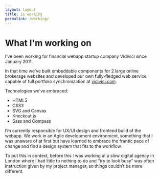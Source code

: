 ```yaml
---
layout: layout
title: is working
permalink: /working/
---
```


# What I'm working on

I’ve been working for financial webapp startup company Vidivici since January 2011.

In that time we’ve built embeddable components for 2 large online brokerage websites and developed our own fully-fledged web service capable of full portfolio synchronization at [vidivici.com](http://vidivici.com).

Technologies we’ve embraced:

* HTML5
* CSS3
* SVG and Canvas
* Knockout.js
* Sass and Compass

I’m currently responsible for UX/UI design and frontend build of the webapp. We work in an Agile development environment, something that I was unaware of at first but have learned to embrace the frantic pace of change and find a design system that fits to the workflow.

To put this in context, before this I was working at a slow digital agency in London where I had little to nothing to do and “try to look busy” was often instruction given by my project manager, so things couldn’t be more different.